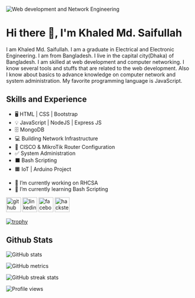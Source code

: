 ![Web development and Network Engineering](https://github.com/Monmoy042/khaled-md-saifullah/blob/main/Portfolio-banner.png)

# Hi there 👋, I'm Khaled Md. Saifullah

I am Khaled Md. Saifullah. I am a graduate in Electrical and Electronic Engineering. I am from Bangladesh. I live in the capital city(Dhaka) of Bangladesh. I am skilled at web development and computer networking. I know several tools and stuffs that are related to the web development. Also I know about basics to advance knowledge on computer network and system administration. My favorite programming language is JavaScript.

## Skills and Experience
* 🖥️ HTML | CSS | Bootstrap
* 💡 JavaScript | NodeJS | Express JS
* 🗄️ MongoDB
* 💻 Building Network Infrastructure
* 🔁 CISCO & MikroTik Router Configuration
* ✅ System Administration
* ⬛ Bash Scripting
* 🟧 IoT | Arduino Project

- 🔭 I’m currently working on RHCSA 
- 🌱 I’m currently learning Bash Scripting 


[<img src='https://cdn.jsdelivr.net/npm/simple-icons@3.0.1/icons/github.svg' alt='github' height='40'>](https://github.com/Monmoy042)  [<img src='https://cdn.jsdelivr.net/npm/simple-icons@3.0.1/icons/linkedin.svg' alt='linkedin' height='40'>](https://www.linkedin.com/in/khaled-md-saifullah/)  [<img src='https://cdn.jsdelivr.net/npm/simple-icons@3.0.1/icons/facebook.svg' alt='facebook' height='40'>](https://www.facebook.com/saifullah.monmoy/)  [<img src='https://cdn.jsdelivr.net/npm/simple-icons@3.0.1/icons/hackster.svg' alt='hackster' height='40'>](https://www.hackster.io/KMsaifullah)  

[![trophy](https://github-profile-trophy.vercel.app/?username=Monmoy042)](https://github.com/ryo-ma/github-profile-trophy)

## Github Stats
![GitHub stats](https://github-readme-stats.vercel.app/api?username=Monmoy042&show_icons=true)  


![GitHub metrics](https://metrics.lecoq.io/Monmoy042)  

![GitHub streak stats](https://github-readme-streak-stats.herokuapp.com/?user=Monmoy042)  

![Profile views](https://gpvc.arturio.dev/Monmoy042)  
